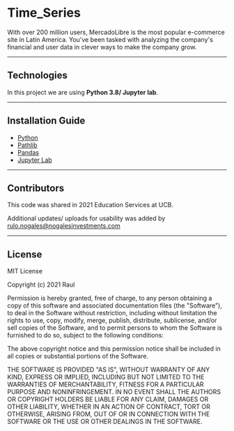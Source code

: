 # Time_Series
With over 200 million users, MercadoLibre is the most popular e-commerce site in Latin America. You've been tasked with analyzing the company's financial and user data in clever ways to make the company grow.

---
## Technologies
In this project we are using **Python 3.8/ Jupyter lab**.   

---

## Installation Guide
 
- [Python](https://www.python.org/downloads/)
- [Pathlib](https://docs.python.org/3/library/pathlib.html)
- [Pandas](https://pandas.pydata.org/docs/getting_started/install.html)
- [Jupyter Lab](https://jupyterlab.readthedocs.io/en/stable/getting_started/installation.html)
---

## Contributors
This code was shared in 2021 Education Services at UCB. 

Additional updates/ uploads for usability was added by rulo.nogales@nogalesinvestments.com

---

## License
MIT License

Copyright (c) 2021 Raul 

Permission is hereby granted, free of charge, to any person obtaining a copy
of this software and associated documentation files (the "Software"), to deal
in the Software without restriction, including without limitation the rights
to use, copy, modify, merge, publish, distribute, sublicense, and/or sell
copies of the Software, and to permit persons to whom the Software is
furnished to do so, subject to the following conditions:

The above copyright notice and this permission notice shall be included in all
copies or substantial portions of the Software.

THE SOFTWARE IS PROVIDED "AS IS", WITHOUT WARRANTY OF ANY KIND, EXPRESS OR
IMPLIED, INCLUDING BUT NOT LIMITED TO THE WARRANTIES OF MERCHANTABILITY,
FITNESS FOR A PARTICULAR PURPOSE AND NONINFRINGEMENT. IN NO EVENT SHALL THE
AUTHORS OR COPYRIGHT HOLDERS BE LIABLE FOR ANY CLAIM, DAMAGES OR OTHER
LIABILITY, WHETHER IN AN ACTION OF CONTRACT, TORT OR OTHERWISE, ARISING FROM,
OUT OF OR IN CONNECTION WITH THE SOFTWARE OR THE USE OR OTHER DEALINGS IN THE
SOFTWARE.
